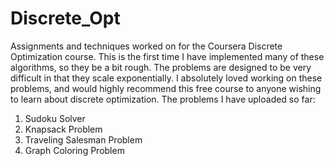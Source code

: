 # Discrete_Opt
Assignments and techniques worked on for the Coursera Discrete Optimization course. This is the first time I have implemented many of these algorithms, so they be a bit rough. The problems are designed to be very difficult in that they scale exponentially. I absolutely loved working on these problems, and would highly recommend this free course to anyone wishing to learn about discrete optimization. 
The problems I have uploaded so far:
1) Sudoku Solver
2) Knapsack Problem
3) Traveling Salesman Problem
4) Graph Coloring Problem
